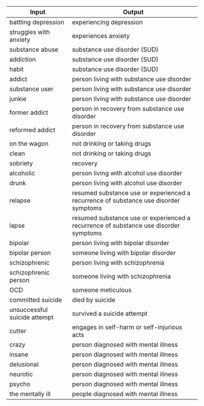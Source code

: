 | Input                         | Output                                                    |
|-------------------------------|-----------------------------------------------------------|
| battling depression           | experiencing depression                                   |
| struggles with anxiety        | experiences anxiety                                       |
| substance abuse               | substance use disorder (SUD)                              |
| addiction                     | substance use disorder (SUD)                              |
| habit                         | substance use disorder (SUD)                              |
| addict                        | person living with substance use disorder                 |
| substance user                | person living with substance use disorder                 |
| junkie                        | person living with substance use disorder                 |
| former addict                 | person in recovery from substance use disorder            |
| reformed addict               | person in recovery from substance use disorder            |
| on the wagon                  | not drinking or taking drugs                              |
| clean                         | not drinking or taking drugs                              |
| sobriety                      | recovery                                                  |
| alcoholic                     | person living with alcohol use disorder                   |
| drunk                         | person living with alcohol use disorder                   |
| relapse                       | resumed substance use or experienced a recurrence of substance use disorder symptoms |
| lapse                         | resumed substance use or experienced a recurrence of substance use disorder symptoms |
| bipolar                       | person living with bipolar disorder                       |
| bipolar person                | someone living with bipolar disorder                      |
| schizophrenic                 | person living with schizophrenia                          |
| schizophrenic person          | someone living with schizophrenia                         |
| OCD                           | someone meticulous                                        |
| committed suicide             | died by suicide                                           |
| unsuccessful suicide attempt  | survived a suicide attempt                                |
| cutter                        | engages in self-harm or self-injurious acts               |
| crazy                         | person diagnosed with mental illness                      |
| insane                        | person diagnosed with mental illness                      |
| delusional                    | person diagnosed with mental illness                      |
| neurotic                      | person diagnosed with mental illness                      |
| psycho                        | person diagnosed with mental illness                      |
| the mentally ill              | people diagnosed with mental illness                      |
